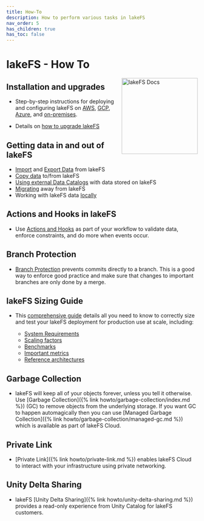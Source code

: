 ```yaml
---
title: How-To
description: How to perform various tasks in lakeFS
nav_order: 5
has_children: true
has_toc: false
---
```


# lakeFS - How To

<img src="/assets/img/docs_logo.png" alt="lakeFS Docs" width=200 style="float: right; margin: 0 0 10px 10px;"/>


## Installation and upgrades

* Step-by-step instructions for deploying and configuring lakeFS on [AWS](/howto/deploy/aws.html), [GCP](/howto/deploy/gcp.html), [Azure](/howto/deploy/azure.html), and [on-premises](/howto/deploy/onprem.html). 

* Details on [how to upgrade lakeFS](/howto/deploy/upgrade.html)

## Getting data in and out of lakeFS

* [Import](/howto/import.html) and [Export Data](/howto/export.html) from lakeFS
* [Copy data](/howto/copying.html) to/from lakeFS
* [Using external Data Catalogs](/howto/catalog_exports.html) with data stored on lakeFS
* [Migrating](/howto/migrate-away.html) away from lakeFS
* Working with lakeFS data [locally](local-checkouts.md)

## Actions and Hooks in lakeFS

* Use [Actions and Hooks](/howto/hooks/) as part of your workflow to validate data, enforce constraints, and do more when events occur.

## Branch Protection

* [Branch Protection](/howto/protect-branches.html) prevents commits directly to a branch. This is a good way to enforce good practice and make sure that changes to important branches are only done by a merge.

## lakeFS Sizing Guide

* This [comprehensive guide](/howto/sizing-guide.html) details all you need to know to correctly size and test your lakeFS deployment for production use at scale, including: 

    * [System Requirements](/howto/sizing-guide.html#system-requirements)
    * [Scaling factors](/howto/sizing-guide.html#scaling-factors)
    * [Benchmarks](/howto/sizing-guide.html#benchmarks)
    * [Important metrics](/howto/sizing-guide.html#important-metrics)
    * [Reference architectures](/howto/sizing-guide.html#reference-architectures)

## Garbage Collection

* lakeFS will keep all of your objects forever, unless you tell it otherwise. Use [Garbage Collection]({% link howto/garbage-collection/index.md %}) (GC) to remove objects from the underlying storage.
    If you want GC to happen automagically then you can use [Managed Garbage Collection]({% link howto/garbage-collection/managed-gc.md %}) which is available as part of lakeFS Cloud.

## Private Link

* [Private Link]({% link howto/private-link.md %}) enables lakeFS Cloud to interact with your infrastructure using private networking.

## Unity Delta Sharing

* lakeFS [Unity Delta Sharing]({% link howto/unity-delta-sharing.md %}) provides a read-only experience from Unity Catalog for lakeFS customers.